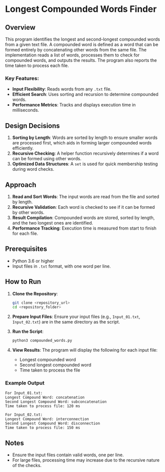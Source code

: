 # Longest Compounded Words Finder

## Overview
This program identifies the longest and second-longest compounded words from a given text file. A compounded word is defined as a word that can be formed entirely by concatenating other words from the same file. The implementation reads a list of words, processes them to check for compounded words, and outputs the results. The program also reports the time taken to process each file.

### Key Features:
- **Input Flexibility**: Reads words from any `.txt` file.
- **Efficient Search**: Uses sorting and recursion to determine compounded words.
- **Performance Metrics**: Tracks and displays execution time in milliseconds.

## Design Decisions
1. **Sorting by Length**: Words are sorted by length to ensure smaller words are processed first, which aids in forming larger compounded words efficiently.
2. **Recursive Checking**: A helper function recursively determines if a word can be formed using other words.
3. **Optimized Data Structures**: A `set` is used for quick membership testing during word checks.

## Approach
1. **Read and Sort Words**: The input words are read from the file and sorted by length.
2. **Recursive Validation**: Each word is checked to see if it can be formed by other words.
3. **Result Compilation**: Compounded words are stored, sorted by length, and the two longest ones are identified.
4. **Performance Tracking**: Execution time is measured from start to finish for each file.

## Prerequisites
- Python 3.6 or higher
- Input files in `.txt` format, with one word per line.

## How to Run
1. **Clone the Repository**:
   ```bash
   git clone <repository_url>
   cd <repository_folder>
   ```
2. **Prepare Input Files**:
   Ensure your input files (e.g., `Input_01.txt`, `Input_02.txt`) are in the same directory as the script.

3. **Run the Script**:
   ```bash
   python3 compounded_words.py
   ```

4. **View Results**:
   The program will display the following for each input file:
   - Longest compounded word
   - Second longest compounded word
   - Time taken to process the file

### Example Output
```plaintext
For Input_01.txt:
Longest Compound Word: concatenation
Second Longest Compound Word: subconcatenation
Time taken to process file: 120 ms

For Input_02.txt:
Longest Compound Word: interconnection
Second Longest Compound Word: disconnection
Time taken to process file: 150 ms
```

## Notes
- Ensure the input files contain valid words, one per line.
- For large files, processing time may increase due to the recursive nature of the checks.

